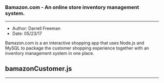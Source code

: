 ### Bamazon.com - An online store inventory management system.
***
- Author:  Darrell Freeman
- Date:  05/23/17

Bamazon.com is a an interactive shopping app that uses Node.js and MySQL to package the customer shopping experience together with an inventory management system in one place.

## bamazonCustomer.js
***
